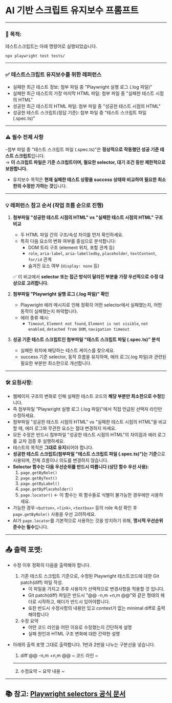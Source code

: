# AI 기반 스크립트 유지보수 프롬프트

---

### 🔧 목적:

테스트스크립트는 아래 명령어로 실행되었습니다.

```
npx playwright test tests/
```

---

### ✅ 테스트스크립트 유지보수를 위한 레퍼런스
- 실패한 최근 테스트 정보: 첨부 파일 중 "Playwright 실행 로그 (.log 파일)"
- 실패한 최근 테스트의 가장 마지막 HTML 파일: 첨부 파일 중 "실패한 테스트 시점의 HTML"
- 성공한 최근 테스트의 HTML 파일: 첨부 파일 중 "성공한 테스트 시점의 HTML"
- 성공한 테스트 스크립트(정답 기준): 첨부 파일 중 "테스트 스크립트 파일 (.spec.ts)"

---


### ⚠️ 필수 전제 사항

-첨부 파일 중 "테스트 스크립트 파일 (.spec.ts)"은 **정상적으로 작동했던 성공 기준 테스트 스크립트**입니다.  
  → **이 스크립트 파일은 기준 스크립트이며, 필요한 selector, 대기 조건 등만 제한적으로 보완합니다.**

- 유지보수 목적은 **현재 실패한 테스트 상황을 success 상태와 비교하여 필요한 최소한의 수정만 가하는 것**입니다.

---

### 💡 레퍼런스 참고 순서 (작업 흐름 순으로 진행)

1. **첨부파일 "성공한 테스트 시점의 HTML" vs "실패한 테스트 시점의 HTML" 구조 비교**
   - 두 HTML 파일 간의 구조/속성 차이를 먼저 확인하세요.
   - 특히 다음 요소의 변화 여부를 중심으로 분석합니다:
     - DOM 트리 구조 (element 위치, 포함 관계 등)
     - `role`, `aria-label`, `aria-labelledby`, `placeholder`, `textContent`, `for/id` 관계
     - 숨겨진 요소 여부 (`display: none` 등)

   ✅ 이 비교에서 **selector 또는 접근 방식이 달라진 부분을 가장 우선적으로 수정 대상으로 고려합니다.**

2. **첨부파일 "Playwright 실행 로그 (.log 파일)" 확인**
   - Playwright 에러 메시지로 인해 정확히 어떤 selector에서 실패했는지, 어떤 동작이 실패했는지 파악합니다.
   - 에러 종류 예시:
     - `Timeout`, `Element not found`, `Element is not visible`, `not enabled`, `detached from DOM`, `navigation timeout`

3. **성공 기준 테스트 스크립트인 첨부파일 "테스트 스크립트 파일 (.spec.ts)" 분석**
   - 실패한 위치에 해당하는 테스트 케이스를 찾으세요.
   - success 기준 selector, 동작 흐름을 유지하며, 에러 로그(.log 파일)과 관련된 필요한 부분만 최소한으로 개선합니다.

---

### 🛠 요청사항:

- 웹페이지 구조의 변화로 인해 실패한 테스트 코드의 **해당 부분만 최소한으로 수정**합니다.
- 즉 첨부파일 "Playwright 실행 로그 (.log 파일)"에서 직접 언급된 선택자 라인만 수정하세요.
- 첨부파일 "성공한 테스트 시점의 HTML" vs "실패한 테스트 시점의 HTML"을 비교할 때, 에러 로그와 무관한 요소는 절대 변경하지 마세요.
- 모든 수정은 반드시 첨부파일 "성공한 테스트 시점의 HTML"의 차이점과 에러 로그를 교차 검증 후 실행하세요.
- 테스트의 목적은 **그대로 유지**되어야 합니다.
- **성공한 테스트 스크립트(첨부파일 "테스트 스크립트 파일 (.spec.ts)")는 기준**으로 사용되며, 전체 흐름이나 의도를 변경하지 않습니다.
- **Selector 함수는 다음 우선순위를 반드시 따릅니다 (상단 함수 우선 사용):**
  1. `page.getByRole()`
  2. `page.getByText()`
  3. `page.getByLabel()`
  4. `page.getByPlaceholder()`
  5. `page.locator()` ← 이 함수는 위 함수들로 식별이 불가능한 경우에만 사용하세요.
- 가능한 경우 `<button>`, `<link>`, `<textbox>` 등의 role 속성 확인 후 `page.getByRole()` 사용을 우선 고려하세요.
- AI가 `page.locator`를 기본적으로 사용하는 것을 방지하기 위해, **명시적 우선순위 준수는 필수**입니다.

---

## 📤 출력 포맷:

- 수정 이후 정확히 다음을 출력해야 합니다.
  1. 기존 테스트 스크립트 기준으로, 수정된 Playwright 테스트코드에 대한 Git patch(diff) 파일 작성.
      - 이 파일을 가지고 추후 사용자가 선택적으로 변경사항을 적용할 것 입니다.
      - Git patch(diff) 파일은 반드시 "@@ -n,m +n,m @@"와 같은 형태의 헤더로 시작하고, 헤더가 반드시 있어야합니다.
      - 또한 반드시 수정사항의 내용만 있고 context가 없는 minimal diff로 출력해야합니다
  2. 수정 요약
      - 어떤 코드 라인을 어떤 이유로 수정했는지 간단하게 설명
      - 실패 원인과 HTML 구조 변화에 대한 간략한 설명

- 아래의 출력 포맷 그대로 출력합니다. 1번과 2번을 나누는 구분선을 넣습니다.
  1. diff
  @@ -n,m +n,m @@
  ~ 코드 라인 ~
  ---
  2. 수정요약
  ~ 요약 내용 ~

---

## 📚 참고: [Playwright selectors 공식 문서](https://playwright.dev/docs/selectors)
